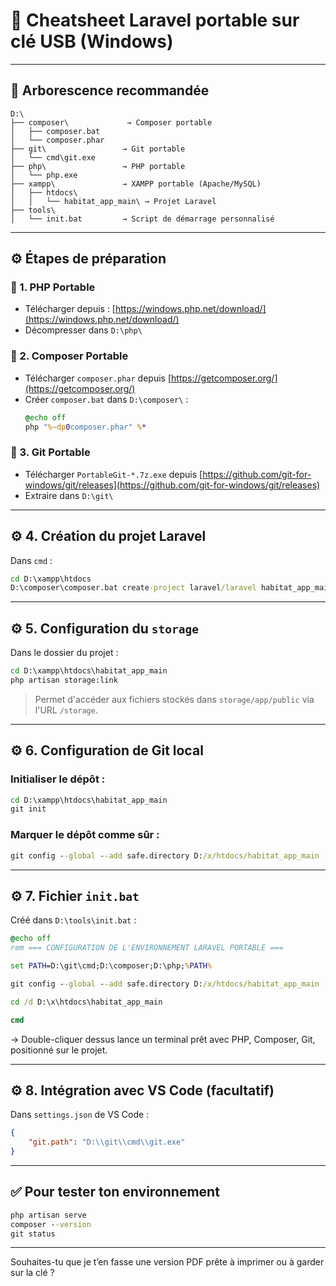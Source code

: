 # 🧳 **Cheatsheet Laravel portable sur clé USB (Windows)**

---

## 📁 Arborescence recommandée

```
D:\
├── composer\             → Composer portable
│   ├── composer.bat
│   └── composer.phar
├── git\                 → Git portable
│   └── cmd\git.exe
├── php\                 → PHP portable
│   └── php.exe
├── xampp\               → XAMPP portable (Apache/MySQL)
│   ├── htdocs\
│   │   └── habitat_app_main\ → Projet Laravel
├── tools\
│   └── init.bat         → Script de démarrage personnalisé
```

---

## ⚙️ Étapes de préparation

### 🔧 1. PHP Portable

- Télécharger depuis : [https://windows.php.net/download/](https://windows.php.net/download/)
- Décompresser dans `D:\php\`

### 🔧 2. Composer Portable

- Télécharger `composer.phar` depuis [https://getcomposer.org/](https://getcomposer.org/)
- Créer `composer.bat` dans `D:\composer\` :
  ```bat
  @echo off
  php "%~dp0composer.phar" %*
  ```

### 🔧 3. Git Portable

- Télécharger `PortableGit-*.7z.exe` depuis [https://github.com/git-for-windows/git/releases](https://github.com/git-for-windows/git/releases)
- Extraire dans `D:\git\`

---

## ⚙️ 4. Création du projet Laravel

Dans `cmd` :
```cmd
cd D:\xampp\htdocs
D:\composer\composer.bat create-project laravel/laravel habitat_app_main
```

---

## ⚙️ 5. Configuration du `storage`

Dans le dossier du projet :
```cmd
cd D:\xampp\htdocs\habitat_app_main
php artisan storage:link
```

> Permet d'accéder aux fichiers stockés dans `storage/app/public` via l'URL `/storage`.

---

## ⚙️ 6. Configuration de Git local

### Initialiser le dépôt :
```cmd
cd D:\xampp\htdocs\habitat_app_main
git init
```

### Marquer le dépôt comme sûr :
```cmd
git config --global --add safe.directory D:/x/htdocs/habitat_app_main
```

---

## ⚙️ 7. Fichier `init.bat`

Créé dans `D:\tools\init.bat` :

```bat
@echo off
rem === CONFIGURATION DE L'ENVIRONNEMENT LARAVEL PORTABLE ===

set PATH=D:\git\cmd;D:\composer;D:\php;%PATH%

git config --global --add safe.directory D:/x/htdocs/habitat_app_main

cd /d D:\x\htdocs\habitat_app_main

cmd
```

→ Double-cliquer dessus lance un terminal prêt avec PHP, Composer, Git, positionné sur le projet.

---

## ⚙️ 8. Intégration avec VS Code (facultatif)

Dans `settings.json` de VS Code :

```json
{
    "git.path": "D:\\git\\cmd\\git.exe"
}
```

---

## ✅ Pour tester ton environnement

```cmd
php artisan serve
composer --version
git status
```

---

Souhaites-tu que je t’en fasse une version PDF prête à imprimer ou à garder sur la clé ?